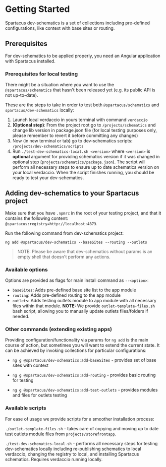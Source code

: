 # Getting Started

Spartacus dev-schematics is a set of collections including pre-defined configurations, like context with base sites or routing.

## Prerequisites

For dev-schematics to be applied properly, you need an Angular application with Spartacus installed.

### Prerequisites for local testing

There might be a situation where you want to use the `@spartacus/schematics` that hasn't been released yet (e.g. its public API is not up-to-date).

These are the steps to take in order to test both `@spartacus/schematics` and `spartacus/dev-schematics` locally:

1. Launch local verdaccio in yours terminal with command `verdaccio`
2. **(Optional step)**: From the project root go to `/projects/schematics` and change lib version in package.json file (for local testing purposes only, please remember to revert it before committing any changes)
3. Now (in new terminal or tab) go to dev-schematics scripts: `/projects/dev-schematics/scripts`
4. Run `./test-dev-schematics-local.sh <version>` where `<version>` is **optional** argument for providing schematics version if it was changed in optional step (`projects/schematics/package.json`). The script will perform all necessary steps to ensure up to date schematics version on your local verdaccio. When the script finishes running, you should be ready to test your dev-schematics.

## Adding dev-schematics to your Spartacus project

Make sure that you have `.npmrc` in the root of your testing project, and that it contains the following content: `@spartacus:registry=http://localhost:4873`.

Run the following command from dev-schematics project:

`ng add @spartacus/dev-schematics --baseSites --routing --outlets`

> NOTE: Please be aware that dev-schematics without params is an empty shell that doesn't perform any actions.

### Available options

Options are provided as flags for main install command as `--<option>`:

- `baseSites`: Adds pre-defined base site list to the app module
- `routing`: Adds pre-defined routing to the app module
- `outlets`: Adds testing outlets module to app module with all necessary files within that module. **NOTE:** We provide `outlet-template-files.sh` bash script, allowing you to manually update outlets files/folders if needed.

### Other commands (extending existing apps)

Providing configuration/functionality via params for `ng add` is the main course of action, but sometimes you will want to extend the current state. It can be achieved by invoking collections for particular configurations:

- `ng g @spartacus/dev-schematics:add-baseSites` - provides set of base sites with context

- `ng g @spartacus/dev-schematics:add-routing` - provides basic routing for testing

- `ng g @spartacus/dev-schematics:add-test-outlets` - provides modules and files for outlets testing

### Available scripts

For ease of usage we provide scripts for a smoother installation process:

`./outlet-template-files.sh` - takes care of copying and moving up to date test outlets module files from `projects/storefrontapp`.

`./test-dev-schematics-local.sh` - performs all necessary steps for testing dev-schematics locally including re-publishing schematics to local verdaccio, changing the registry to local, and installing Spartacus schematics. Requires verdaccio running locally.
